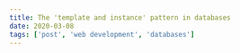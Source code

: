 ```yaml
---
title: The 'template and instance' pattern in databases
date: 2020-03-08
tags: ['post', 'web development', 'databases']
---
```


